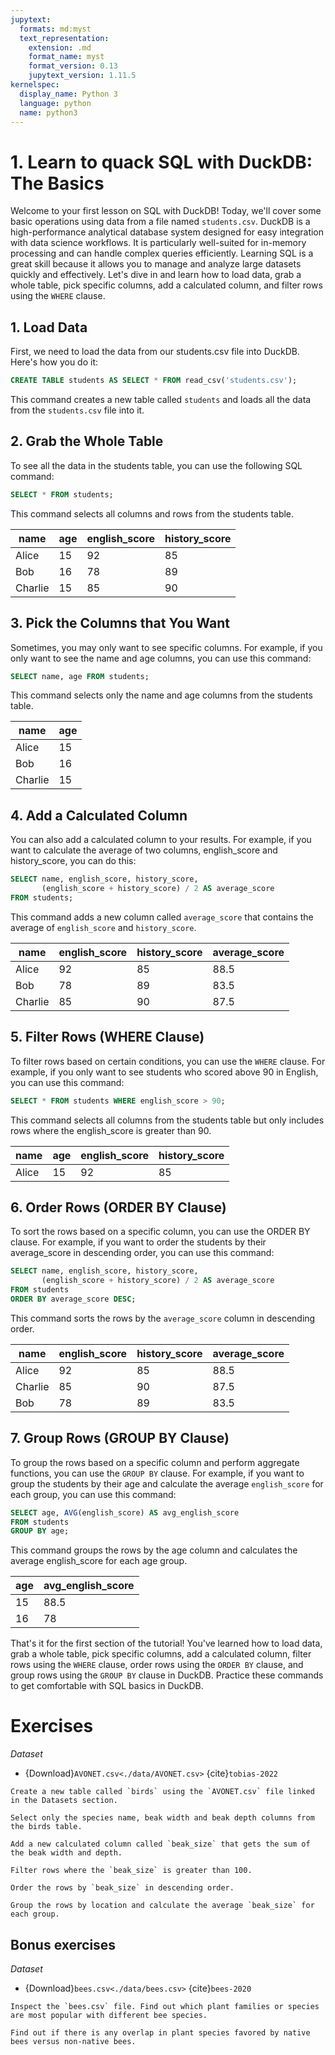 ```yaml
---
jupytext:
  formats: md:myst
  text_representation:
    extension: .md
    format_name: myst
    format_version: 0.13
    jupytext_version: 1.11.5
kernelspec:
  display_name: Python 3
  language: python
  name: python3
---
```


# 1. Learn to quack SQL with DuckDB: The Basics

Welcome to your first lesson on SQL with DuckDB! Today, we'll cover some basic operations using data from a file named `students.csv`. DuckDB is a high-performance analytical database system designed for easy integration with data science workflows. It is particularly well-suited for in-memory processing and can handle complex queries efficiently. Learning SQL is a great skill because it allows you to manage and analyze large datasets quickly and effectively. Let's dive in and learn how to load data, grab a whole table, pick specific columns, add a calculated column, and filter rows using the `WHERE` clause.

## 1. Load Data

First, we need to load the data from our students.csv file into DuckDB. Here's how you do it:

```SQL
CREATE TABLE students AS SELECT * FROM read_csv('students.csv');
```

This command creates a new table called `students` and loads all the data from the `students.csv` file into it.

## 2. Grab the Whole Table

To see all the data in the students table, you can use the following SQL command:

```SQL
SELECT * FROM students;
```

This command selects all columns and rows from the students table.


| name | age | english_score | history_score |
|------|-----|---------------|----------------|
| Alice| 15  | 92            | 85             |
| Bob  | 16  | 78            | 89             |
| Charlie| 15 | 85            | 90             |

## 3. Pick the Columns that You Want

Sometimes, you may only want to see specific columns. For example, if you only want to see the name and age columns, you can use this command:

```SQL
SELECT name, age FROM students;
```

This command selects only the name and age columns from the students table.

| name | age |
|------|-----|
| Alice| 15  |
| Bob  | 16  |
| Charlie| 15 |

## 4. Add a Calculated Column

You can also add a calculated column to your results. For example, if you want to calculate the average of two columns, english_score and history_score, you can do this:

```SQL
SELECT name, english_score, history_score, 
       (english_score + history_score) / 2 AS average_score 
FROM students;
```

This command adds a new column called `average_score` that contains the average of `english_score` and `history_score`.

| name       | english_score | history_score | average_score |
|------------|---------------|---------------|----------------|
| Alice      | 92            | 85            | 88.5           |
| Bob        | 78            | 89            | 83.5           |
| Charlie    | 85            | 90            | 87.5           |

## 5. Filter Rows (WHERE Clause)
To filter rows based on certain conditions, you can use the `WHERE` clause. For example, if you only want to see students who scored above 90 in English, you can use this command:

```SQL
SELECT * FROM students WHERE english_score > 90;
```

This command selects all columns from the students table but only includes rows where the english_score is greater than 90.

| name   | age | english_score | history_score |
|--------|-----|---------------|----------------|
| Alice  | 15  | 92            | 85             |


## 6. Order Rows (ORDER BY Clause)
To sort the rows based on a specific column, you can use the ORDER BY clause. For example, if you want to order the students by their average_score in descending order, you can use this command:

```SQL
SELECT name, english_score, history_score, 
       (english_score + history_score) / 2 AS average_score 
FROM students
ORDER BY average_score DESC;
```

This command sorts the rows by the `average_score` column in descending order.

| name       | english_score | history_score | average_score |
|------------|---------------|---------------|----------------|
| Alice      | 92            | 85            | 88.5           |
| Charlie    | 85            | 90            | 87.5           |
| Bob        | 78            | 89            | 83.5           |

## 7. Group Rows (GROUP BY Clause)
To group the rows based on a specific column and perform aggregate functions, you can use the `GROUP BY` clause. For example, if you want to group the students by their age and calculate the average `english_score` for each group, you can use this command:

```SQL
SELECT age, AVG(english_score) AS avg_english_score
FROM students
GROUP BY age;
```

This command groups the rows by the age column and calculates the average english_score for each age group.

| age          | avg_english_score |
|--------------|-------------------|
| 15           | 88.5              |
| 16           | 78                |

That's it for the first section of the tutorial! You've learned how to load data, grab a whole table, pick specific columns, add a calculated column, filter rows using the `WHERE` clause, order rows using the `ORDER BY` clause, and group rows using the `GROUP BY` clause in DuckDB. Practice these commands to get comfortable with SQL basics in DuckDB.

# Exercises

_Dataset_

- {Download}`AVONET.csv<./data/AVONET.csv>` {cite}`tobias-2022`

```{admonition} Exercise
Create a new table called `birds` using the `AVONET.csv` file linked in the Datasets section.
```

```{admonition} Exercise
Select only the species name, beak width and beak depth columns from the birds table.
```

```{admonition} Exercise
Add a new calculated column called `beak_size` that gets the sum of the beak width and depth.
```

```{admonition} Exercise
Filter rows where the `beak_size` is greater than 100.
```

```{admonition} Exercise
Order the rows by `beak_size` in descending order.
```

```{admonition} Exercise
Group the rows by location and calculate the average `beak_size` for each group.
```

## Bonus exercises

_Dataset_

- {Download}`bees.csv<./data/bees.csv>` {cite}`bees-2020`

```{admonition} Exercise
Inspect the `bees.csv` file. Find out which plant families or species are most popular with different bee species.
```

```{admonition} Exercise
Find out if there is any overlap in plant species favored by native bees versus non-native bees.
```
